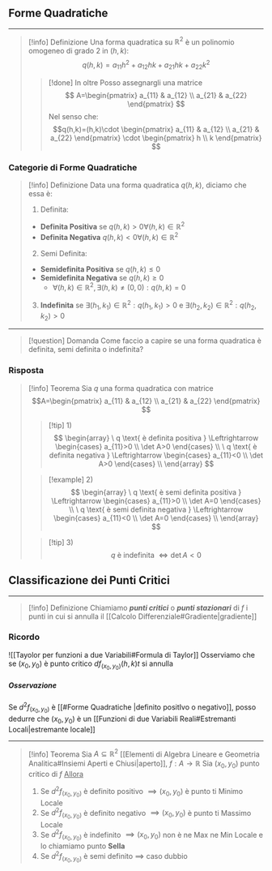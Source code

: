 ## Forme Quadratiche
---
>[!info] Definizione
>Una forma quadratica su $\mathbb{R}^2$ è un polinomio omogeneo di grado 2 in $(h,k)$:
>$$q(h,k)=a_{11}h^2+a_{12}hk+a_{21}hk+a_{22}k^2$$
>>[!done] In oltre
>>Posso assegnargli una matrice
>>$$
A=\begin{pmatrix}
a_{11}  & a_{12} \\
a_{21}  & a_{22}
\end{pmatrix}
>>$$
>>Nel senso che:
>>$$q(h,k)=(h,k)\cdot \begin{pmatrix}
a_{11}  & a_{12} \\
a_{21}  & a_{22}
\end{pmatrix} \cdot \begin{pmatrix}
h \\
k
\end{pmatrix}
>>$$

### Categorie di Forme Quadratiche
>[!info] Definizione
>Data una forma quadratica $q(h,k)$, diciamo che essa è:
>1)  Definita:
>-  **Definita Positiva** se $q(h,k)>0 \forall (h,k)\in\mathbb{R}^2$
>- **Definita Negativa** $q(h,k)<0 \forall (h,k)\in\mathbb{R}^2$
>2) Semi Definita:
>- **Semidefinita Positiva** se $q(h,k)\leq0$
>- **Semidefinita Negativa** se $q(h,k)\geq0$
>	- $\forall(h,k)\in\mathbb{R}^2,\exists(h,k)\neq(0,0) :q(h,k)=0$
>3) **Indefinita** se $\exists(h_{1},k_{1})\in\mathbb{R}^2:q(h_{1},k_{1})>0$ e $\exists(h_{2},k_{2})\in\mathbb{R}^2:q(h_{2},k_{2})>0$

---

>[!question] Domanda
>Come faccio a capire se una forma quadratica è definita, semi definita o indefinita?

### Risposta
>[!info] Teorema
>Sia $q$ una forma quadratica con matrice
>$$A=\begin{pmatrix}
a_{11}  & a_{12} \\
a_{21} & a_{22}
\end{pmatrix}
>$$
>>[!tip] $1)$
>>$$
\begin{array}
\ q \text{ è definita positiva } \Leftrightarrow \begin{cases}
a_{11}>0 \\
\det A>0
\end{cases} \\
\ q \text{ è definita negativa } \Leftrightarrow \begin{cases}
a_{11}<0 \\
\det A>0
\end{cases} \\
\end{array}
>>$$
>
>>[!example] $2)$
>>$$
\begin{array}
\ q \text{ è semi definita positiva } \Leftrightarrow \begin{cases}
a_{11}>0 \\
\det A=0
\end{cases} \\
\ q \text{ è semi definita negativa } \Leftrightarrow \begin{cases}
a_{11}<0 \\
\det A=0
\end{cases} \\
\end{array}
>>$$
>
>>[!tip] $3)$
>>$$
q \text{ è indefinita }\Leftrightarrow \det A<0
>>$$


## Classificazione dei Punti Critici
---
>[!info] Definizione
>Chiamiamo ***punti critici*** o ***punti stazionari*** di $f$ i punti in cui si annulla il [[Calcolo Differenziale#Gradiente|gradiente]]
### Ricordo
![[Tayolor per funzioni a due Variabili#Formula di Taylor]]
Osserviamo che se $(x_{0},y_{0})$ è punto critico $df_{(x_{0},y_{0})}(h,k)t$ si annulla
##### Osservazione
Se $d^2f_{(x_{0},y_{0})}$ è [[#Forme Quadratiche |definito positIvo o negativo]], posso dedurre che $(x_{0},y_{0})$ è un [[Funzioni di due Variabili Reali#Estremanti Locali|estremante locale]]

---
>[!info] Teorema
>Sia $A\subseteq\mathbb{R}^2$ [[Elementi di Algebra Lineare e Geometria Analitica#Insiemi Aperti e Chiusi|aperto]], $f:A\to\mathbb{R}$
>Sia $(x_{0},y_{0})$ punto critico di $f$
><u>Allora</u>
>1) Se $d^2f_{(x_{0},y_{0})}$ è definito positivo $\implies(x_{0},y_{0})$ è punto ti Minimo Locale
>2) Se $d^2f_{(x_{0},y_{0})}$ è definito negativo $\implies(x_{0},y_{0})$ è punto ti Massimo Locale
>3) Se $d^2f_{(x_{0},y_{0})}$ è indefinito $\implies(x_{0},y_{0})$ non è ne Max ne Min Locale e lo chiamiamo punto **Sella**
>4) Se $d^2f_{(x_{0},y_{0})}$ è semi definito $\implies$ caso dubbio